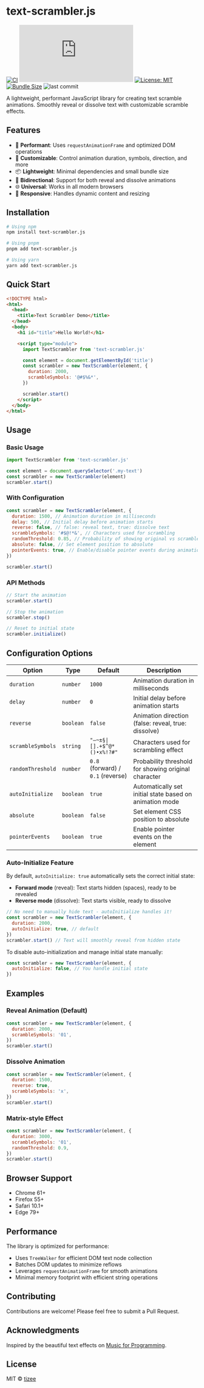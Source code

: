 # text-scrambler.js

[![CI](https://github.com/tizee/text-scrambler.js/actions/workflows/ci.yml/badge.svg)](https://github.com/tizee/text-scrambler.js/actions/workflows/ci.yml)
[![npm version](https://img.shields.io/npm/v/text-scrambler.js)](https://www.npmjs.com/package/text-scrambler.js)
[![License: MIT](https://img.shields.io/badge/License-MIT-yellow.svg)](https://opensource.org/licenses/MIT)
[![Bundle Size](https://img.shields.io/bundlephobia/minzip/text-scrambler.js.svg)](https://bundlephobia.com/package/text-scrambler.js)
![last commit](https://img.shields.io/github/last-commit/tizee/text-scrambler.js/main)

A lightweight, performant JavaScript library for creating text scramble animations. Smoothly reveal or dissolve text with customizable scramble effects.

## Features

- 🚀 **Performant**: Uses `requestAnimationFrame` and optimized DOM operations
- 🎨 **Customizable**: Control animation duration, symbols, direction, and more
- 📦 **Lightweight**: Minimal dependencies and small bundle size
- 🔄 **Bidirectional**: Support for both reveal and dissolve animations
- 🌐 **Universal**: Works in all modern browsers
- 📱 **Responsive**: Handles dynamic content and resizing

## Installation

```bash
# Using npm
npm install text-scrambler.js

# Using pnpm
pnpm add text-scrambler.js

# Using yarn
yarn add text-scrambler.js
```

## Quick Start

```html
<!DOCTYPE html>
<html>
  <head>
    <title>Text Scrambler Demo</title>
  </head>
  <body>
    <h1 id="title">Hello World!</h1>

    <script type="module">
      import TextScrambler from 'text-scrambler.js'

      const element = document.getElementById('title')
      const scrambler = new TextScrambler(element, {
        duration: 2000,
        scrambleSymbols: '@#$%&*',
      })

      scrambler.start()
    </script>
  </body>
</html>
```

## Usage

### Basic Usage

```javascript
import TextScrambler from 'text-scrambler.js'

const element = document.querySelector('.my-text')
const scrambler = new TextScrambler(element)
scrambler.start()
```

### With Configuration

```javascript
const scrambler = new TextScrambler(element, {
  duration: 1500, // Animation duration in milliseconds
  delay: 500, // Initial delay before animation starts
  reverse: false, // false: reveal text, true: dissolve text
  scrambleSymbols: '#$@!*&', // Characters used for scrambling
  randomThreshold: 0.85, // Probability of showing original vs scramble chars
  absolute: false, // Set element position to absolute
  pointerEvents: true, // Enable/disable pointer events during animation
})

scrambler.start()
```

### API Methods

```javascript
// Start the animation
scrambler.start()

// Stop the animation
scrambler.stop()

// Reset to initial state
scrambler.initialize()
```

## Configuration Options

| Option            | Type      | Default                           | Description                                             |
| ----------------- | --------- | --------------------------------- | ------------------------------------------------------- |
| `duration`        | `number`  | `1000`                            | Animation duration in milliseconds                      |
| `delay`           | `number`  | `0`                               | Initial delay before animation starts                   |
| `reverse`         | `boolean` | `false`                           | Animation direction (false: reveal, true: dissolve)     |
| `scrambleSymbols` | `string`  | `"—~±§\|[].+$^@*()•x%!?#"`        | Characters used for scrambling effect                   |
| `randomThreshold` | `number`  | `0.8` (forward) / `0.1` (reverse) | Probability threshold for showing original character    |
| `autoInitialize`  | `boolean` | `true`                            | Automatically set initial state based on animation mode |
| `absolute`        | `boolean` | `false`                           | Set element CSS position to absolute                    |
| `pointerEvents`   | `boolean` | `true`                            | Enable pointer events on the element                    |

### Auto-Initialize Feature

By default, `autoInitialize: true` automatically sets the correct initial state:

- **Forward mode** (reveal): Text starts hidden (spaces), ready to be revealed
- **Reverse mode** (dissolve): Text starts visible, ready to dissolve

```javascript
// No need to manually hide text - autoInitialize handles it!
const scrambler = new TextScrambler(element, {
  duration: 2000,
  autoInitialize: true, // default
})
scrambler.start() // Text will smoothly reveal from hidden state
```

To disable auto-initialization and manage initial state manually:

```javascript
const scrambler = new TextScrambler(element, {
  autoInitialize: false, // You handle initial state
})
```

## Examples

### Reveal Animation (Default)

```javascript
const scrambler = new TextScrambler(element, {
  duration: 2000,
  scrambleSymbols: '01',
})
scrambler.start()
```

### Dissolve Animation

```javascript
const scrambler = new TextScrambler(element, {
  duration: 1500,
  reverse: true,
  scrambleSymbols: 'x',
})
scrambler.start()
```

### Matrix-style Effect

```javascript
const scrambler = new TextScrambler(element, {
  duration: 3000,
  scrambleSymbols: '01',
  randomThreshold: 0.9,
})
scrambler.start()
```

## Browser Support

- Chrome 61+
- Firefox 55+
- Safari 10.1+
- Edge 79+

## Performance

The library is optimized for performance:

- Uses `TreeWalker` for efficient DOM text node collection
- Batches DOM updates to minimize reflows
- Leverages `requestAnimationFrame` for smooth animations
- Minimal memory footprint with efficient string operations

## Contributing

Contributions are welcome! Please feel free to submit a Pull Request.

## Acknowledgments

Inspired by the beautiful text effects on [Music for Programming](https://musicforprogramming.net/).

## License

MIT © [tizee](https://github.com/tizee)
